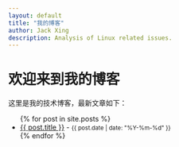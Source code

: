 ```yaml
---
layout: default
title: "我的博客"
author: Jack Xing
description: Analysis of Linux related issues.
---
```


# 欢迎来到我的博客

这里是我的技术博客，最新文章如下：

<ul>
  {% for post in site.posts %}
    <li>
      <a href="{{ post.url }}">{{ post.title }}</a> - <small>{{ post.date | date: "%Y-%m-%d" }}</small>
    </li>
  {% endfor %}
</ul>

